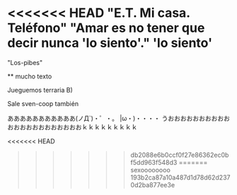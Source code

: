 <<<<<<< HEAD
"E.T. Mi casa. Teléfono"
"Amar es no tener que decir nunca 'lo siento'."
'lo siento'
=======
"Los-pibes"

** mucho texto

Jueguemos terraria B)

Sale sven-coop también

あああああああああああ(ノД`)・゜・。
|ω・)・・・・
うおおおおおおおおおおおおおおおおおおおおおおｋｋｋｋｋｋｋｋｋ

<<<<<<< HEAD
>>>>>>> db2088e6b0ccf0f27e86362ec0bf5dd963f548d3
=======
sexoooooooo
>>>>>>> 193b2ca87a10a487d1d78d62d2370d2ba877ee3e
